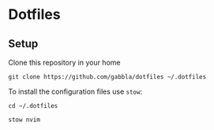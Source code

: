 # Dotfiles

## Setup

Clone this repository in your home

```shell
git clone https://github.com/gabbla/dotfiles ~/.dotfiles
```

To install the configuration files use `stow`:

```console
cd ~/.dotfiles

stow nvim
```
